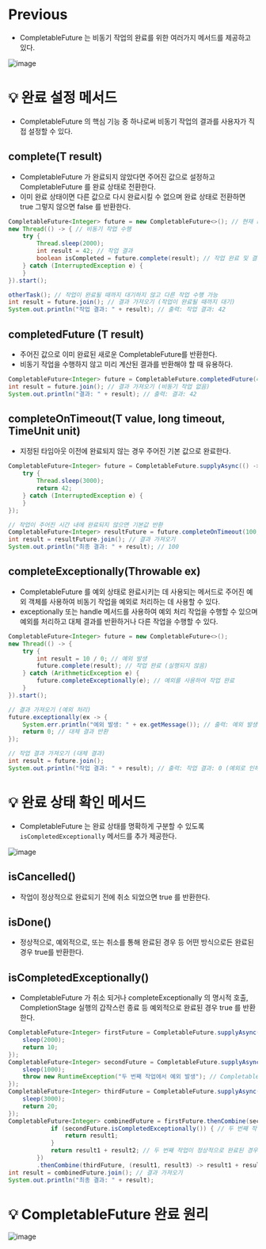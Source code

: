 # Previous

- CompletableFuture 는 비동기 작업의 완료를 위한 여러가지 메서드를 제공하고 있다.

![image](https://github.com/shin-je-woo/TIL/assets/39439576/b2855009-82c7-4136-a0a1-daeacb3d3243)

# 💡 완료 설정 메서드

- CompletableFuture 의 핵심 기능 중 하나로써 비동기 작업의 결과를 사용자가 직접 설정할 수 있다.

## complete(T result)

- CompletableFuture 가 완료되지 않았다면 주어진 값으로 설정하고 CompletableFuture 를 완료 상태로 전환한다.
- 이미 완료 상태이면 다른 값으로 다시 완료시킬 수 없으며 완료 상태로 전환하면 true 그렇지 않으면 false 를 반환한다.

```java
CompletableFuture<Integer> future = new CompletableFuture<>(); // 현재 result 는 null 상태
new Thread(() -> { // 비동기 작업 수행
    try {
        Thread.sleep(2000);
        int result = 42; // 작업 결과
        boolean isCompleted = future.complete(result); // 작업 완료 및 결과 설정
    } catch (InterruptedException e) {
    }
}).start();

otherTask(); // 작업이 완료될 때까지 대기하지 않고 다른 작업 수행 가능
int result = future.join(); // 결과 가져오기 (작업이 완료될 때까지 대기)
System.out.println("작업 결과: " + result); // 출력: 작업 결과: 42
```

## completedFuture (T result)

- 주어진 값으로 이미 완료된 새로운 CompletableFuture를 반환한다.
- 비동기 작업을 수행하지 않고 미리 계산된 결과를 반환해야 할 때 유용하다.

```java
CompletableFuture<Integer> future = CompletableFuture.completedFuture(42); // 이미 완료된 결과 값을 가진 CompletableFuture 생성
int result = future.join(); // 결과 가져오기 (비동기 작업 없음)
System.out.println("결과: " + result); // 출력: 결과: 42
```

## completeOnTimeout(T value, long timeout, TimeUnit unit)

- 지정된 타임아웃 이전에 완료되지 않는 경우 주어진 기본 값으로 완료한다.

```java
CompletableFuture<Integer> future = CompletableFuture.supplyAsync(() -> {
    try {
        Thread.sleep(3000);
        return 42;
    } catch (InterruptedException e) {
    }
});

// 작업이 주어진 시간 내에 완료되지 않으면 기본값 반환
CompletableFuture<Integer> resultFuture = future.completeOnTimeout(100, 2, TimeUnit.SECONDS);
int result = resultFuture.join(); // 결과 가져오기
System.out.println("최종 결과: " + result); // 100
```

## completeExceptionally(Throwable ex)

- CompletableFuture 를 예외 상태로 완료시키는 데 사용되는 메서드로 주어진 예외 객체를 사용하여 비동기 작업을 예외로 처리하는 데 사용할 수 있다.
- exceptionally 또는 handle 메서드를 사용하여 예외 처리 작업을 수행할 수 있으며 예외를 처리하고 대체 결과를 반환하거나 다른 작업을 수행할 수 있다.

```java
CompletableFuture<Integer> future = new CompletableFuture<>();
new Thread(() -> {
    try {
        int result = 10 / 0; // 예외 발생
        future.complete(result); // 작업 완료 (실행되지 않음)
    } catch (ArithmeticException e) {
        future.completeExceptionally(e); // 예외를 사용하여 작업 완료
    }
}).start();

// 결과 가져오기 (예외 처리)
future.exceptionally(ex -> {
    System.err.println("예외 발생: " + ex.getMessage()); // 출력: 예외 발생: / by zero
    return 0; // 대체 결과 반환
});

// 작업 결과 가져오기 (대체 결과)
int result = future.join();
System.out.println("작업 결과: " + result); // 출력: 작업 결과: 0 (예외로 인해 대체 결과)
```

# 💡 완료 상태 확인 메서드

- CompletableFuture 는 완료 상태를 명확하게 구분할 수 있도록 `isCompletedExceptionally` 메서드를 추가 제공한다.

![image](https://github.com/shin-je-woo/TIL/assets/39439576/fb16f5e3-e34b-4fc6-b27c-703a3f394651)

## isCancelled()

- 작업이 정상적으로 완료되기 전에 취소 되었으면 true 를 반환한다.

## isDone()

- 정상적으로, 예외적으로, 또는 취소를 통해 완료된 경우 등 어떤 방식으로든 완료된 경우 true를 반환한다.

## isCompletedExceptionally()

- CompletableFuture 가 취소 되거나 completeExceptionally 의 명시적 호출, CompletionStage 실행의 갑작스런 종료 등 예외적으로 완료된 경우 true 를 반환한다.

```java
CompletableFuture<Integer> firstFuture = CompletableFuture.supplyAsync(() -> {
    sleep(2000);
    return 10;
});
CompletableFuture<Integer> secondFuture = CompletableFuture.supplyAsync(() -> {
    sleep(1000);
    throw new RuntimeException("두 번째 작업에서 예외 발생"); // CompletableFuture 에는 CompletionException 이 결과값으로 저장된다
});
CompletableFuture<Integer> thirdFuture = CompletableFuture.supplyAsync(() -> {
    sleep(3000);
    return 20;
});
CompletableFuture<Integer> combinedFuture = firstFuture.thenCombine(secondFuture, (result1, result2) -> {
            if (secondFuture.isCompletedExceptionally()) { // 두 번째 작업이 예외로 완료된 경우 첫 번째 작업 결과 반환
                return result1;
            }
            return result1 + result2; // 두 번째 작업이 정상적으로 완료된 경우 합산하여 결과 반환
        })
        .thenCombine(thirdFuture, (result1, result3) -> result1 + result3); // 세 번째 CompletableFuture 와 합산
int result = combinedFuture.join(); // 결과 가져오기
System.out.println("최종 결과: " + result);
```

# 💡 CompletableFuture 완료 원리

![image](https://github.com/shin-je-woo/TIL/assets/39439576/a26eed2b-d9f2-495c-80d8-374a3fd18d4f)
